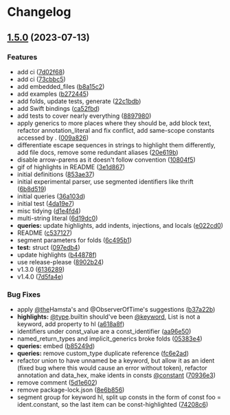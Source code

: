 # Changelog

## [1.5.0](https://github.com/amaanq/tree-sitter-capnp/compare/tree-sitter-capnp-v1.4.0...tree-sitter-capnp-v1.5.0) (2023-07-13)


### Features

* add ci ([7d02f68](https://github.com/amaanq/tree-sitter-capnp/commit/7d02f6806f26e6e403827b4b01b41c7bd88413d4))
* add ci ([73cbbc5](https://github.com/amaanq/tree-sitter-capnp/commit/73cbbc50b940b55a9b3f02ab10ef67f233e5c8bb))
* add embedded_files ([b8a15c2](https://github.com/amaanq/tree-sitter-capnp/commit/b8a15c22052e0654d56905b08f796c9eebb68b68))
* add examples ([b272445](https://github.com/amaanq/tree-sitter-capnp/commit/b2724453a41028e22d3c75a0122130fc6826c206))
* add folds, update tests, generate ([22c1bdb](https://github.com/amaanq/tree-sitter-capnp/commit/22c1bdb260779869fa4d30f941f7de1037ec2b53))
* add Swift bindings ([ca52fbd](https://github.com/amaanq/tree-sitter-capnp/commit/ca52fbda8ae4452be9e1296922f7da3c5d376e1a))
* add tests to cover nearly everything ([8897980](https://github.com/amaanq/tree-sitter-capnp/commit/8897980e0cbd5f48268ac974817a3c41726ee36c))
* apply generics to more places where they should be, add block text, refactor annotation_literal and fix conflict, add same-scope constants accessed by . ([009a826](https://github.com/amaanq/tree-sitter-capnp/commit/009a826736cd1cdefe8260541d579b9a179ceda5))
* differentiate escape sequences in strings to highlight them differently, add file docs, remove some redundant aliases ([20e619b](https://github.com/amaanq/tree-sitter-capnp/commit/20e619b36eb2d4d493547a0fbfe1f2bec6248add))
* disable arrow-parens as it doesn't follow convention ([10804f5](https://github.com/amaanq/tree-sitter-capnp/commit/10804f58fc6feeeac6c1a4253f2f74b812bdb364))
* gif of highlights in README ([3e1d867](https://github.com/amaanq/tree-sitter-capnp/commit/3e1d867dbc1429b21fde9b6d7e050212bc64a665))
* initial definitions ([853ae37](https://github.com/amaanq/tree-sitter-capnp/commit/853ae37a489d4eaebba4d3288411c12a147a1f5a))
* initial experimental parser, use segmented identifiers like thrift ([6b8d519](https://github.com/amaanq/tree-sitter-capnp/commit/6b8d5193a66f1c19a7bcb8e0cc6f77b04578bd1d))
* initial queries ([36a103d](https://github.com/amaanq/tree-sitter-capnp/commit/36a103d0b0aecf5668d22129ad541826377a1cd4))
* initial test ([4da19e7](https://github.com/amaanq/tree-sitter-capnp/commit/4da19e7c910a834c0163a09d0ecd9d81ba00bcb1))
* misc tidying ([d1e4fd4](https://github.com/amaanq/tree-sitter-capnp/commit/d1e4fd404c9b8a934d540ca6fc3fadb53fa0f2d4))
* multi-string literal ([6d19dc0](https://github.com/amaanq/tree-sitter-capnp/commit/6d19dc029e8132d048777c38666e010857d14d6b))
* **queries:** update highlights, add indents, injections, and locals ([e022cd0](https://github.com/amaanq/tree-sitter-capnp/commit/e022cd090998961611330f1f6d1ac21ec09cd813))
* README ([c537127](https://github.com/amaanq/tree-sitter-capnp/commit/c5371278f5851ca7f9c85b0c018dcbf2e59d49f3))
* segment parameters for folds ([6c495b1](https://github.com/amaanq/tree-sitter-capnp/commit/6c495b15eed64d8562b4098b0d0accb736a99cab))
* **test:** struct ([097edb4](https://github.com/amaanq/tree-sitter-capnp/commit/097edb450eb185a4b48fb4af486f0b63b4c84a42))
* update highlights ([b44878f](https://github.com/amaanq/tree-sitter-capnp/commit/b44878fadf4720e8e05267587f8678ca490d4019))
* use release-please ([8902b24](https://github.com/amaanq/tree-sitter-capnp/commit/8902b24d40820e98c8f771cbe09ea4399434e3af))
* v1.3.0 ([6136289](https://github.com/amaanq/tree-sitter-capnp/commit/6136289bed7ae0d2cdd58f0c26ea234a6f037a28))
* v1.4.0 ([7d5fa4e](https://github.com/amaanq/tree-sitter-capnp/commit/7d5fa4e94d3643ec15750106113be0d40f9fc1bb))


### Bug Fixes

* apply [@the](https://github.com/the)Hamsta's and @ObserverOfTime's suggestions ([b37a22b](https://github.com/amaanq/tree-sitter-capnp/commit/b37a22b06ba28bfd32018fce39c4277c13bdeb77))
* **highlights:** [@type](https://github.com/type).builtin should've been [@keyword](https://github.com/keyword), List is not a keyword, add property to hl ([a618a8f](https://github.com/amaanq/tree-sitter-capnp/commit/a618a8fed4146f34554cbeb76d5795ecf2a92174))
* identifiers under const_value are a const_identifier ([aa96e50](https://github.com/amaanq/tree-sitter-capnp/commit/aa96e5060e39ee8a25dcdd631499468b4ebb4cc4))
* named_return_types and implicit_generics broke folds ([05383e4](https://github.com/amaanq/tree-sitter-capnp/commit/05383e45b0052ac53a9e75283445e4c7e5187669))
* **queries:** embed ([b85249d](https://github.com/amaanq/tree-sitter-capnp/commit/b85249d15a5800196922cac3cd07d97c8b9fac1c))
* **queries:** remove custom_type duplicate reference ([fc6e2ad](https://github.com/amaanq/tree-sitter-capnp/commit/fc6e2addf103861b9b3dffb82c543eb6b71061aa))
* refactor union to have unnamed be a keyword, but allow it as an ident (fixed bug where this would cause an error without token), refactor annotation and data_hex, make idents in consts [@constant](https://github.com/constant) ([70936e3](https://github.com/amaanq/tree-sitter-capnp/commit/70936e3b78d9ca19321bf5361a63175b1c4d466c))
* remove comment ([5d1e602](https://github.com/amaanq/tree-sitter-capnp/commit/5d1e6029380922d29990f5054240ed75f4169928))
* remove package-lock.json ([8e6b856](https://github.com/amaanq/tree-sitter-capnp/commit/8e6b8561170c4767720857e3f1dec019f49c6084))
* segment group for keyword hl, split up consts in the form of const foo = ident.constant, so the last item can be const-highlighted ([74208c6](https://github.com/amaanq/tree-sitter-capnp/commit/74208c60d1edce8d47f42b98e80d49b78782ef56))
